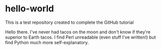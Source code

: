 # hello-world
This is a test repository created to complete the GitHub tutorial

Hello there. I've never had tacos on the moon and don't know if they're superior to Earth tacos.
I find Perl unreadable (even stuff I've written!) but find Python much more self-explanatory.
